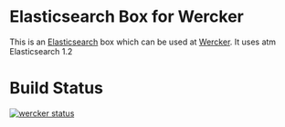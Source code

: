 # Elasticsearch Box for Wercker

This is an [Elasticsearch] box which can be used at [Wercker]. It uses atm Elasticsearch 1.2

[Elasticsearch]: http://www.elasticsearch.org/
[Wercker]: http://wercker.com/

# Build Status

[![wercker status](https://app.wercker.com/status/4852524653e7d5a866bba8db40388c07/m "wercker status")](https://app.wercker.com/project/bykey/4852524653e7d5a866bba8db40388c07)
